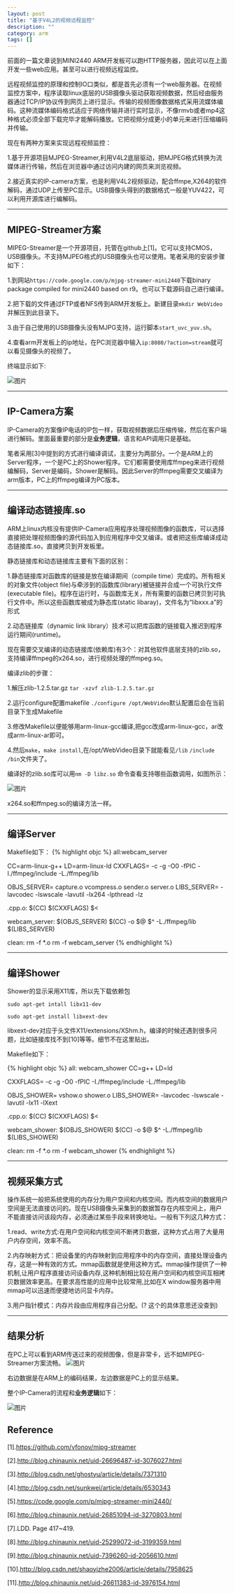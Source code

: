 ```yaml
---
layout: post
title: "基于V4L2的视频远程监控"
description: ""
category: arm
tags: []
---
```

前面的一篇文章说到MINI2440 ARM开发板可以跑HTTP服务器，因此可以在上面开发一些web应用。甚至可以进行视频远程监控。

远程视频监控的原理和控制IO口类似，都是首先必须有一个web服务器。在视频监控方案中，程序读取linux底层的USB摄像头驱动获取视频数据，然后经由服务器通过TCP/IP协议传到网页上进行显示。传输的视频图像数据格式采用流媒体编码。这种流媒体编码格式适应于网络传输并进行实时显示，不像rmvb或者mp4这种格式必须全部下载完毕才能解码播放。它把视频分成更小的单元来进行压缩编码并传输。


现在有两种方案来实现远程视频监控：

  1.基于开源项目MJPEG-Streamer,利用V4L2底层驱动，把MJPEG格式转换为流媒体进行传输，然后在浏览器中通过访问内建的网页来浏览视频。

  2.接近真实的IP-camera方案，也是利用V4L2视频驱动，配合ffmpe,X264的软件解码，通过UDP上传至PC显示。USB摄像头得到的数据格式一般是YUV422，可以利用开源库进行编解码。


-------------------------------------------------------------------
## MIPEG-Streamer方案
MIPEG-Streamer是一个开源项目，托管在github上[1]。它可以支持CMOS，USB摄像头。不支持MJPEG格式的USB摄像头也可以使用。笔者采用的安装步骤如下：


  1.到网站`https://code.google.com/p/mjpg-streamer-mini2440`下载binary package compiled for mini2440 based on r9。也可以下载源码自己进行编译。

  2.把下载的文件通过FTP或者NFS传到ARM开发板上。新建目录`mkdir WebVideo`并解压到此目录下。

  3.由于自己使用的USB摄像头没有MJPG支持，运行脚本`start_uvc_yuv.sh`。

  4.查看arm开发板上的ip地址，在PC浏览器中输入`ip:8080/?action=stream`就可以看见摄像头的视频了。

终端显示如下:

![图片](/assets/images/webvideo.png)


---------------------------------------------------------------------------------------
## IP-Camera方案
IP-Camera的方案像IP电话的IP包一样，获取视频数据后压缩传输，然后在客户端进行解码。里面最重要的部分是**业务逻辑**，语言和API调用只是基础。

笔者采用[3]中提到的方式进行编译调试，主要分为两部分。一个是ARM上的Server程序，一个是PC上的Shower程序。它们都需要使用库ffmpeg来进行视频编解码，Server是编码，Shower是解码。因此Server的ffmpeg需要交叉编译为arm版本，PC上的ffmpeg编译为PC版本。

------------------------------------------------------------------------------------------
## 编译动态链接库.so
ARM上linux内核没有提供IP-Camera应用程序处理视频图像的函数库，可以选择直接把处理视频图像的源代码加入到应用程序中交叉编译。或者把这些库编译成动态链接库.so，直接拷贝到开发板里。

静态链接库和动态链接库主要有下面的区别：

1.静态链接库对函数库的链接是放在编译期间（compile time）完成的。所有相关的对象文件(object file)与牵涉到的函数库(library)被链接并合成一个可执行文件(executable file)。程序在运行时，与函数库无关，所有需要的函数已拷贝到可执行文件中。所以这些函数库被成为静态库(static libaray)，文件名为“libxxx.a”的形式

2.动态链接库（dynamic link library）技术可以把库函数的链接载入推迟到程序运行期间(runtime)。

现在需要交叉编译的动态链接库(依赖库)有3个：对其他软件底层支持的zlib.so，支持编译ffmpeg的x264.so，进行视频处理的ffmpeg.so。

编译zlib的步骤：

1.解压zlib-1.2.5.tar.gz   `tar -xzvf zlib-1.2.5.tar.gz`


2.运行configure配置makefile `./configure /opt/WebVideo`默认配置后会在当前目录下生成Makefile


3.修改Makefile以便能够用arm-linux-gcc编译,把gcc改成arm-linux-gcc，ar改成arm-linux-ar即可。

4.然后`make`，`make install`,在/opt/WebVideo目录下就能看见`/lib` `/include` `/bin`文件夹了。


编译好的zlib.so库可以用`nm -D libz.so` 命令查看支持哪些函数调用，如图所示：

![图片](/assets/images/webvideo1.png)

x264.so和ffmpeg.so的编译方法一样。

--------------------------------------------------------------------------------
## 编译Server
Makefile如下：
{% highlight objc %}
all:webcam_server 
  
CC=arm-linux-g++
LD=arm-linux-ld
CXXFLAGS=  -c -g -O0 -fPIC -I./ffmpeg/include -L./ffmpeg/lib  
    
OBJS_SERVER=  capture.o vcompress.o sender.o server.o
LIBS_SERVER=  -lavcodec -lswscale -lavutil -lx264 -lpthread -lz

.cpp.o:
       $(CC) $(CXXFLAGS) $<
    
webcam_server: $(OBJS_SERVER)
       $(CC) -o $@ $^ -L./ffmpeg/lib $(LIBS_SERVER)
  
clean:
       rm -f *.o
       rm -f webcam_server
{% endhighlight %}

----------------------------------------------------------------------------------
## 编译Shower
Shower的显示采用X11库，所以先下载依赖包

`sudo apt-get intall libx11-dev`

`sudo apt-get install libxext-dev` 

libxext-dev对应于头文件X11/extensions/XShm.h，编译的时候还遇到很多问题，比如链接库找不到[10]等等。细节不在这里贴出。

Makefile如下：

{% highlight objc %}
all: webcam_shower
CC=g++
LD=ld
    
CXXFLAGS=  -c -g -O0 -fPIC -I./ffmpeg/include -L./ffmpeg/lib  

OBJS_SHOWER=  vshow.o shower.o
LIBS_SHOWER=  -lavcodec -lswscale -lavutil -lx11 -lXext
    
.cpp.o:
$(CC) $(CXXFLAGS) $<
    
webcam_shower: $(OBJS_SHOWER)
$(CC) -o $@ $^ -L./ffmpeg/lib $(LIBS_SHOWER)
    
clean:
rm -f *.o
rm -f webcam_shower
{% endhighlight %}

--------------------------------------------------------------------------------
## 视频采集方式
操作系统一般把系统使用的内存分为用户空间和内核空间。而内核空间的数据用户空间是无法直接访问的。现在USB摄像头采集到的数据暂存在内核空间上，用户不能直接访问该段内存，必须通过某些手段来转换地址。一般有下列这几种方式：

  1.read、write方式:在用户空间和内核空间不断拷贝数据，这种方式占用了大量用户内存空间，效率不高。
  
  2.内存映射方式：把设备里的内存映射到应用程序中的内存空间，直接处理设备内存，这是一种有效的方式。mmap函数就是使用这种方式。mmap操作提供了一种机制,让用户程序直接访问设备内存,这种机制相比较在用户空间和内核空间互相拷贝数据效率更高。在要求高性能的应用中比较常用,比如在X window服务器中用mmap可以迅速而便捷地访问显卡内存。
  
  3.用户指针模式：内存片段由应用程序自己分配。(? 这个的具体意思还没查到)


--------------------------------------------------------------------
## 结果分析
在PC上可以看到ARM传送过来的视频图像，但是非常卡，远不如MIPEG-Streamer方案流畅。
![图片](/assets/images/webvideo3.png)

右边数据是在ARM上的编码结果，左边数据是PC上的显示结果。

整个IP-Camera的流程和**业务逻辑**如下：

![图片](/assets/images/webvideo4.png)

## Reference

[1].https://github.com/vfonov/mjpg-streamer

[2].http://blog.chinaunix.net/uid-26696487-id-3076027.html

[3].http://blog.csdn.net/ghostyu/article/details/7371310

[4].http://blog.csdn.net/sunkwei/article/details/6530343

[5].https://code.google.com/p/mjpg-streamer-mini2440/

[6].http://blog.chinaunix.net/uid-26851094-id-3270803.html

[7].LDD. Page 417~419.

[8].http://blog.chinaunix.net/uid-25299072-id-3199359.html

[9].http://blog.chinaunix.net/uid-7396260-id-2056610.html

[10].http://blog.csdn.net/shaoyizhe2006/article/details/7958625

[11].http://blog.chinaunix.net/uid-26611383-id-3976154.html
